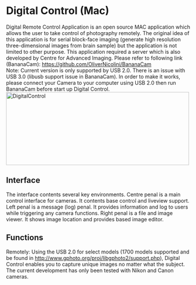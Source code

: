 Digital Control (Mac)
=============

Digital Remote Control Application is an open source MAC application which allows the user to take control of photography remotely. The original idea of this application is for serial block-face imaging (generate high resolution three-dimensional images from brain sample) but the application is not limited to other purpose. This application required a server which is also developed by Centre for Advanced Imaging. Please refer to following link (BananaCam): https://github.com/OliverNicolini/BananaCam
<BR/>
Note: Current version is only supported by USB 2.0. There is an issue with USB 3.0 (libusb support issue in BananaCam). In order to make it works, please connect your Camera to your computer using USB 2.0 then run BananaCam before start up Digital Control.
<BR/>
<IMG SRC=" https://dl.dropboxusercontent.com/u/24447938/DigitalControl.png" ALT="DigitalControl" WIDTH=500 HEIGHT=200>

## Interface
The interface contents several key environments. Centre penal is a main control interface for cameras. It contents base control and liveview support. Left penal is a message (log) penal. It provides information and log to users while triggering any camera functions. Right penal is a file and image viewer. It shows image location and provides based image editor. 

## Functions

Remotely: 
    Using the USB 2.0 for select models (1700 models supported and be found in http://www.gphoto.org/proj/libgphoto2/support.php), Digital Control enables you to capture unique images no matter what the subject. The current development has only been tested with Nikon and Canon cameras.
